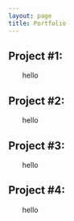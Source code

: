 ```yaml
---
layout: page
title: Portfolio
---
```


## Project #1:
&nbsp;&nbsp;&nbsp;&nbsp;&nbsp;&nbsp;
  hello

## Project #2:
&nbsp;&nbsp;&nbsp;&nbsp;&nbsp;&nbsp;
  hello

## Project #3:
&nbsp;&nbsp;&nbsp;&nbsp;&nbsp;&nbsp;
  hello

## Project #4:
&nbsp;&nbsp;&nbsp;&nbsp;&nbsp;&nbsp;
  hello
